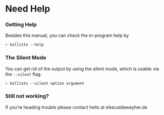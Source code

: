 # Need Help

### Getting Help

Besides this manual, you can check the in-program help by

```bash
> kallisto --help
```

### The Silent Mode

You can get rid of the output by using the silent mode, which is usable via the `--silent` flag.

```bash
> kallisto --silent option argument
```

### Still not working?

If you’re heading trouble please contact hello at eikecaldeweyher.de
